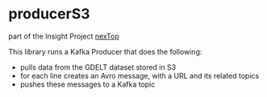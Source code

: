 # producerS3
part of the Insight Project [nexTop](https://github.com/rentzso/nextop)

This library runs a Kafka Producer that does the following:
- pulls data from the GDELT dataset stored in S3
- for each line creates an Avro message, with a URL and its related topics
- pushes these messages to a Kafka topic
